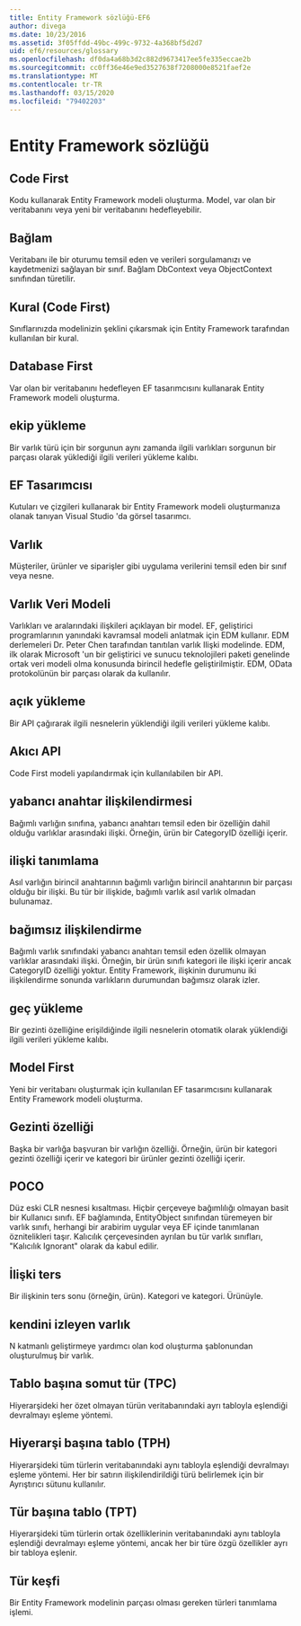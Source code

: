 ```yaml
---
title: Entity Framework sözlüğü-EF6
author: divega
ms.date: 10/23/2016
ms.assetid: 3f05ffdd-49bc-499c-9732-4a368bf5d2d7
uid: ef6/resources/glossary
ms.openlocfilehash: df0da4a68b3d2c882d9673417ee5fe335eccae2b
ms.sourcegitcommit: cc0ff36e46e9ed3527638f7208000e8521faef2e
ms.translationtype: MT
ms.contentlocale: tr-TR
ms.lasthandoff: 03/15/2020
ms.locfileid: "79402203"
---
```

# <a name="entity-framework-glossary"></a>Entity Framework sözlüğü
## <a name="code-first"></a>Code First
Kodu kullanarak Entity Framework modeli oluşturma. Model, var olan bir veritabanını veya yeni bir veritabanını hedefleyebilir.

## <a name="context"></a>Bağlam
Veritabanı ile bir oturumu temsil eden ve verileri sorgulamanızı ve kaydetmenizi sağlayan bir sınıf. Bağlam DbContext veya ObjectContext sınıfından türetilir.

## <a name="convention-code-first"></a>Kural (Code First)
Sınıflarınızda modelinizin şeklini çıkarsmak için Entity Framework tarafından kullanılan bir kural.

## <a name="database-first"></a>Database First
Var olan bir veritabanını hedefleyen EF tasarımcısını kullanarak Entity Framework modeli oluşturma.

## <a name="eager-loading"></a>ekip yükleme
Bir varlık türü için bir sorgunun aynı zamanda ilgili varlıkları sorgunun bir parçası olarak yüklediği ilgili verileri yükleme kalıbı.

## <a name="ef-designer"></a>EF Tasarımcısı
Kutuları ve çizgileri kullanarak bir Entity Framework modeli oluşturmanıza olanak tanıyan Visual Studio 'da görsel tasarımcı.

## <a name="entity"></a>Varlık
Müşteriler, ürünler ve siparişler gibi uygulama verilerini temsil eden bir sınıf veya nesne.

## <a name="entity-data-model"></a>Varlık Veri Modeli
Varlıkları ve aralarındaki ilişkileri açıklayan bir model. EF, geliştirici programlarının yanındaki kavramsal modeli anlatmak için EDM kullanır. EDM derlemeleri Dr. Peter Chen tarafından tanıtılan varlık Ilişki modelinde. EDM, ilk olarak Microsoft 'un bir geliştirici ve sunucu teknolojileri paketi genelinde ortak veri modeli olma konusunda birincil hedefle geliştirilmiştir. EDM, OData protokolünün bir parçası olarak da kullanılır.

## <a name="explicit-loading"></a>açık yükleme
Bir API çağırarak ilgili nesnelerin yüklendiği ilgili verileri yükleme kalıbı.

## <a name="fluent-api"></a>Akıcı API
Code First modeli yapılandırmak için kullanılabilen bir API.

## <a name="foreign-key-association"></a>yabancı anahtar ilişkilendirmesi
Bağımlı varlığın sınıfına, yabancı anahtarı temsil eden bir özelliğin dahil olduğu varlıklar arasındaki ilişki. Örneğin, ürün bir CategoryID özelliği içerir.

## <a name="identifying-relationship"></a>ilişki tanımlama
Asıl varlığın birincil anahtarının bağımlı varlığın birincil anahtarının bir parçası olduğu bir ilişki. Bu tür bir ilişkide, bağımlı varlık asıl varlık olmadan bulunamaz.

## <a name="independent-association"></a>bağımsız ilişkilendirme
Bağımlı varlık sınıfındaki yabancı anahtarı temsil eden özellik olmayan varlıklar arasındaki ilişki. Örneğin, bir ürün sınıfı kategori ile ilişki içerir ancak CategoryID özelliği yoktur. Entity Framework, ilişkinin durumunu iki ilişkilendirme sonunda varlıkların durumundan bağımsız olarak izler.

## <a name="lazy-loading"></a>geç yükleme
Bir gezinti özelliğine erişildiğinde ilgili nesnelerin otomatik olarak yüklendiği ilgili verileri yükleme kalıbı.

## <a name="model-first"></a>Model First
Yeni bir veritabanı oluşturmak için kullanılan EF tasarımcısını kullanarak Entity Framework modeli oluşturma.

## <a name="navigation-property"></a>Gezinti özelliği
Başka bir varlığa başvuran bir varlığın özelliği. Örneğin, ürün bir kategori gezinti özelliği içerir ve kategori bir ürünler gezinti özelliği içerir.

## <a name="poco"></a>POCO
Düz eski CLR nesnesi kısaltması. Hiçbir çerçeveye bağımlılığı olmayan basit bir Kullanıcı sınıfı. EF bağlamında, EntityObject sınıfından türemeyen bir varlık sınıfı, herhangi bir arabirim uygular veya EF içinde tanımlanan öznitelikleri taşır. Kalıcılık çerçevesinden ayrılan bu tür varlık sınıfları, "Kalıcılık Ignorant" olarak da kabul edilir.  

## <a name="relationship-inverse"></a>İlişki ters
Bir ilişkinin ters sonu (örneğin, ürün). Kategori ve kategori. Ürünüyle.

## <a name="self-tracking-entity"></a>kendini izleyen varlık
N katmanlı geliştirmeye yardımcı olan kod oluşturma şablonundan oluşturulmuş bir varlık.

## <a name="table-per-concrete-type-tpc"></a>Tablo başına somut tür (TPC)
Hiyerarşideki her özet olmayan türün veritabanındaki ayrı tabloyla eşlendiği devralmayı eşleme yöntemi.

## <a name="table-per-hierarchy-tph"></a>Hiyerarşi başına tablo (TPH)
Hiyerarşideki tüm türlerin veritabanındaki aynı tabloyla eşlendiği devralmayı eşleme yöntemi. Her bir satırın ilişkilendirildiği türü belirlemek için bir Ayrıştırıcı sütunu kullanılır.

## <a name="table-per-type-tpt"></a>Tür başına tablo (TPT)
Hiyerarşideki tüm türlerin ortak özelliklerinin veritabanındaki aynı tabloyla eşlendiği devralmayı eşleme yöntemi, ancak her bir türe özgü özellikler ayrı bir tabloya eşlenir.

## <a name="type-discovery"></a>Tür keşfi
Bir Entity Framework modelinin parçası olması gereken türleri tanımlama işlemi.
